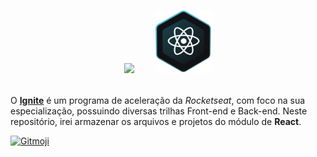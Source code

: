 <!-- # Ignite - React -->

<br>

<p align="center">
    <img height="100" src="https://raw.githubusercontent.com/luizfranzon/rocketseat-discover/c81949b3b9c3812e40b17d813e40d9feae34f459/media/imagens/ignite.svg">
    <span>ㅤㅤ</span>
    <img height="100" src="./assets/React.svg">

<br>
<br>

O <a href="https://www.rocketseat.com.br/ignite">**Ignite**</a> é um programa de aceleração da *Rocketseat*, com foco na sua especialização, possuindo diversas trilhas Front-end e Back-end.
Neste repositório, irei armazenar os arquivos e projetos do módulo de **React**.

<a href="https://gitmoji.dev">
  <img src="https://img.shields.io/badge/gitmoji-%20🚀%20👽️-00b37e.svg?style=flat" alt="Gitmoji">
</a>